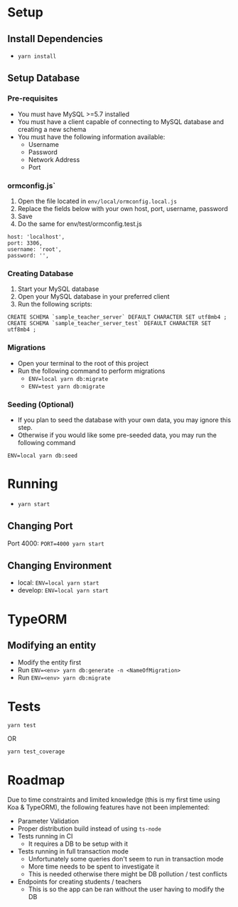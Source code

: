 # Setup

## Install Dependencies

- `yarn install`

## Setup Database

### Pre-requisites

- You must have MySQL >=5.7 installed
- You must have a client capable of connecting to MySQL database and creating a new schema
- You must have the following information available:
  - Username
  - Password
  - Network Address
  - Port

### ormconfig.js`

1) Open the file located in `env/local/ormconfig.local.js`
2) Replace the fields below with your own host, port, username, password
3) Save
4) Do the same for env/test/ormconfig.test.js
```
host: 'localhost',
port: 3306,
username: 'root',
password: '',
```

### Creating Database

1) Start your MySQL database
2) Open your MySQL database in your preferred client
3) Run the following scripts:

```
CREATE SCHEMA `sample_teacher_server` DEFAULT CHARACTER SET utf8mb4 ;
CREATE SCHEMA `sample_teacher_server_test` DEFAULT CHARACTER SET utf8mb4 ;
```

### Migrations

- Open your terminal to the root of this project
- Run the following command to perform migrations
  - `ENV=local yarn db:migrate`
  - `ENV=test yarn db:migrate`
  
### Seeding (Optional)

- If you plan to seed the database with your own data, you may ignore this step.
- Otherwise if you would like some pre-seeded data, you may run the following command

`ENV=local yarn db:seed`

# Running

- `yarn start`

## Changing Port

Port 4000: `PORT=4000 yarn start`

## Changing Environment

- local: `ENV=local yarn start`
- develop: `ENV=local yarn start`

# TypeORM

## Modifying an entity
- Modify the entity first
- Run `ENV=<env> yarn db:generate -n <NameOfMigration>`
- Run `ENV=<env> yarn db:migrate`

# Tests

`yarn test`

OR

`yarn test_coverage`

# Roadmap

Due to time constraints and limited knowledge (this is my first time using Koa & TypeORM), the following features have not been implemented:

- Parameter Validation
- Proper distribution build instead of using `ts-node`
- Tests running in CI
  - It requires a DB to be setup with it
- Tests running in full transaction mode
  - Unfortunately some queries don't seem to run in transaction mode
  - More time needs to be spent to investigate it
  - This is needed otherwise there might be DB pollution / test conflicts
- Endpoints for creating students / teachers
  - This is so the app can be ran without the user having to modify the DB
